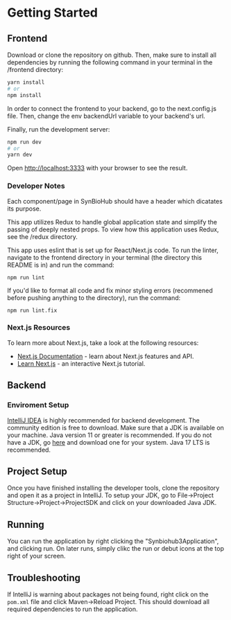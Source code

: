 # Getting Started
## Frontend
Download or clone the repository on github. Then, make sure to install
all dependencies by running the following command in your terminal in the /frontend directory:
```bash
yarn install
# or
npm install
```

In order to connect the frontend to your backend, go to the next.config.js file.
Then, change the env backendUrl variable to your backend's url.

Finally, run the development server:

```bash
npm run dev
# or
yarn dev
```

Open [http://localhost:3333](http://localhost:3333) with your browser to see the result.

### Developer Notes

Each component/page in SynBioHub should have a header which dicatates its purpose.

This app utilizes Redux to handle global application state and simplify the passing of
deeply nested props. To view how this application uses Redux, see the /redux directory.

This app uses eslint that is set up for React/Next.js code. To run the linter, navigate to
the frontend directory in your terminal (the directory this README is in) and run the command:
```
npm run lint
```
If you'd like to format all code and fix minor styling errors (recommened before pushing anything
to the directory), run the command:
```
npm run lint.fix
```

### Next.js Resources

To learn more about Next.js, take a look at the following resources:

- [Next.js Documentation](https://nextjs.org/docs) - learn about Next.js features and API.
- [Learn Next.js](https://nextjs.org/learn) - an interactive Next.js tutorial.


## Backend
### Enviroment Setup
[IntelliJ IDEA](https://www.jetbrains.com/idea/download/) is highly recommended for backend development. The community edition is free to download.
Make sure that a JDK is available on your machine. Java version 11 or greater is recommended. If you do not have a JDK, go [here](https://www.azul.com/downloads/?package=jdk#download-openjdk) and download one for your system. Java 17 LTS is recommended.

## Project Setup
Once you have finished installing the developer tools, clone the repository and open it as a project in IntelliJ. To setup your JDK, go to File->Project Structure->Project->ProjectSDK and click on your downloaded Java JDK.

## Running
You can run the application by right clicking the "Synbiohub3Application", and clicking run. On later runs, simply clikc the run or debut icons at the top right of your screen.

## Troubleshooting
If IntelliJ is warning about packages not being found, right click on the `pom.xml` file and click Maven->Reload Project. This should download all required dependencies to run the application.
